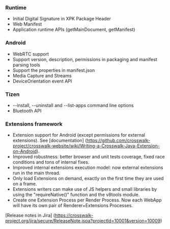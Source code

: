 ### Runtime 

* Initial Digital Signature in XPK Package Header
* Web Manifest
* Application runtime APIs (getMainDocument, getManifest)

### Android

* WebRTC support 
* Support version, description, permissions in packaging and manifest parsing tools
* Support the properties in manifest.json
* Media Capture and Streams
* DeviceOrientation event API

### Tizen

* --install, --uninstall and --list-apps command line options
* Bluetooth API

### Extensions framework

* Extension support for Android (except permissions for external extensions). See [documentation] (https://github.com/crosswalk-project/crosswalk-website/wiki/Writing-a-Crosswalk-Java-Extension-on-Android).
* Improved robustness: better browser and unit tests coverage, fixed race conditions and tons of internal fixes.
* Improved internal extensions execution model: now external extensions run in the main thread.
* Only load Extensions on demand, exactly on the first time they are used on a frame.
* Extensions writers can make use of JS helpers and small libraries by using the "requireNative()" function and the v8tools module.
* Create one Extension Process per Render Process. Now each WebApp will have its own pair of Renderer+Extensions Processes.

[Release notes in Jira] (https://crosswalk-project.org/jira/secure/ReleaseNote.jspa?projectId=10001&version=10009)